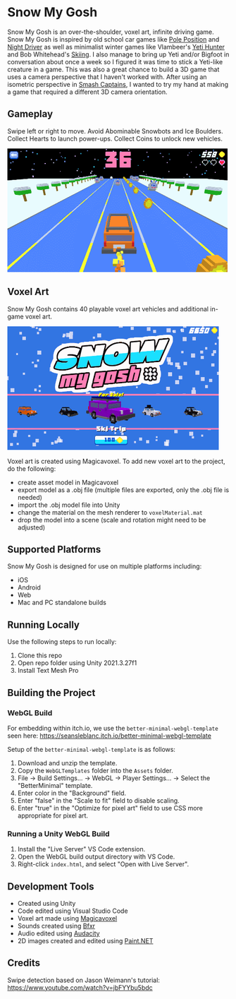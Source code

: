 # Snow My Gosh
Snow My Gosh is an over-the-shoulder, voxel art, infinite driving game. Snow My Gosh is inspired by old school car games like [Pole Position](https://en.wikipedia.org/wiki/Pole_Position) and [Night Driver](https://en.wikipedia.org/wiki/Night_Driver_(video_game)) as well as minimalist winter games like Vlambeer's [Yeti Hunter](https://www.youtube.com/watch?v=3WHGufXjaRA) and Bob Whitehead's [Skiing](https://en.wikipedia.org/wiki/Skiing_(Atari_2600)). I also manage to bring up Yeti and/or Bigfoot in conversation about once a week so I figured it was time to stick a Yeti-like creature in a game. This was also a great chance to build a 3D game that uses a camera perspective that I haven't worked with. After using an isometric perspective in [Smash Captains](https://github.com/mklewandowski/smash-captains), I wanted to try my hand at making a game that required a different 3D camera orientation.

## Gameplay
Swipe left or right to move. Avoid Abominable Snowbots and Ice Boulders. Collect Hearts to launch power-ups. Collect Coins to unlock new vehicles.

![Snow My Gosh gameplay](https://github.com/mklewandowski/snow-my-gosh/blob/main/Assets/Images/snow-my-gosh-gameplay.gif?raw=true)

## Voxel Art
Snow My Gosh contains 40 playable voxel art vehicles and additional in-game voxel art.

![Snow My Gosh cars](https://github.com/mklewandowski/snow-my-gosh/blob/main/Assets/Images/snow-my-gosh-vehicles.gif?raw=true)

Voxel art is created using Magicavoxel. To add new voxel art to the project, do the following:
- create asset model in Magicavoxel
- export model as a .obj file (multiple files are exported, only the .obj file is needed)
- import the .obj model file into Unity
- change the material on the mesh renderer to `voxelMaterial.mat`
- drop the model into a scene (scale and rotation might need to be adjusted)

## Supported Platforms
Snow My Gosh is designed for use on multiple platforms including:
- iOS
- Android
- Web
- Mac and PC standalone builds

## Running Locally
Use the following steps to run locally:
1. Clone this repo
2. Open repo folder using Unity 2021.3.27f1
3. Install Text Mesh Pro

## Building the Project

### WebGL Build
For embedding within itch.io, we use the `better-minimal-webgl-template` seen here:
https://seansleblanc.itch.io/better-minimal-webgl-template

Setup of the `better-minimal-webgl-template` is as follows:
1. Download and unzip the template.
2. Copy the `WebGLTemplates` folder into the `Assets` folder.
3. File -> Build Settings... -> WebGL -> Player Settings... -> Select the "BetterMinimal" template.
4. Enter color in the "Background" field.
5. Enter "false" in the "Scale to fit" field to disable scaling.
6. Enter "true" in the "Optimize for pixel art" field to use CSS more appropriate for pixel art.

### Running a Unity WebGL Build
1. Install the "Live Server" VS Code extension.
2. Open the WebGL build output directory with VS Code.
3. Right-click `index.html`, and select "Open with Live Server".

## Development Tools
- Created using Unity
- Code edited using Visual Studio Code
- Voxel art made using [Magicavoxel](https://www.voxelmade.com/magicavoxel/)
- Sounds created using [Bfxr](https://www.bfxr.net/)
- Audio edited using [Audacity](https://www.audacityteam.org/)
- 2D images created and edited using [Paint.NET](https://www.getpaint.net/)

## Credits
Swipe detection based on Jason Weimann's tutorial:
https://www.youtube.com/watch?v=jbFYYbu5bdc

